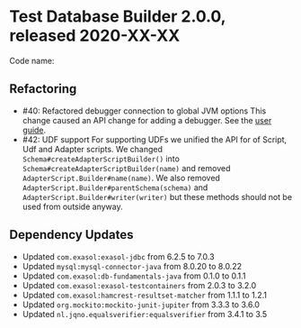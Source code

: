 # Test Database Builder 2.0.0, released 2020-XX-XX

Code name: 

## Refactoring

* #40: Refactored debugger connection to global JVM options
   This change caused an API change for adding a debugger. 
   See the [user guide](../user_guide/user_guide.md). 
* #42: UDF support
    For supporting UDFs we unified the API for of Script, Udf and Adapter scripts.
    We changed `Schema#createAdapterScriptBuilder()` into `Schema#createAdapterScriptBuilder(name)`
    and removed `AdapterScript.Builder#name(name)`.
    We also removed `AdapterScript.Builder#parentSchema(schema)` and `AdapterScript.Builder#writer(writer)` but these methods should not be used from outside anyway.  
    
## Dependency Updates

* Updated `com.exasol:exasol-jdbc` from 6.2.5 to 7.0.3
* Updated `mysql:mysql-connector-java` from 8.0.20 to 8.0.22
* Updated `com.exasol:db-fundamentals-java` from 0.1.0 to 0.1.1
* Updated `com.exasol:exasol-testcontainers` from 2.0.3 to 3.2.0
* Updated `com.exasol:hamcrest-resultset-matcher` from 1.1.1 to 1.2.1
* Updated `org.mockito:mockito-junit-jupiter` from 3.3.3 to 3.6.0
* Updated `nl.jqno.equalsverifier:equalsverifier` from 3.4.1 to 3.5
